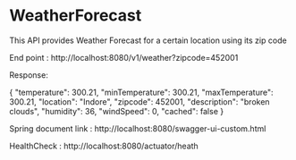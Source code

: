 # WeatherForecast

This API provides Weather Forecast for a certain location using its zip code 

End point : http://localhost:8080/v1/weather?zipcode=452001

Response: 

{
  "temperature": 300.21,
  "minTemperature": 300.21,
  "maxTemperature": 300.21,
  "location": "Indore",
  "zipcode": 452001,
  "description": "broken clouds",
  "humidity": 36,
  "windSpeed": 0,
  "cached": false
}


Spring document link : http://localhost:8080/swagger-ui-custom.html

HealthCheck : http://localhost:8080/actuator/heath

